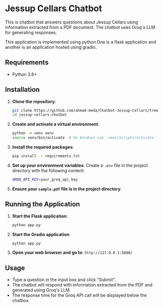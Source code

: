 # Jessup Cellars Chatbot

This is chatbot that answers questions about Jessup Cellars using information extracted from a PDF document. The chatbot uses Groq's LLM for generating responses.

This application is implemented using python.One is a flask application and another is an application hosted using gradio.

## Requirements

- Python 3.8+

## Installation

1. **Clone the repository**:
    ```sh
    git clone https://github.com/ahmad-meda/Chatbot-Jessup-Cellars/tree/main
    cd jessup-cellars-chatbot
    ```

2. **Create and activate a virtual environment**:
    ```sh
    python -m venv venv
    source venv/bin/activate  # On Windows use `venv\Scripts\activate`
    ```

3. **Install the required packages**:
    ```sh
    pip install -r requirements.txt
    ```

4. **Set up your environment variables**:
    Create a `.env` file in the project directory with the following content:
    ```sh
    GROQ_API_KEY=your_groq_api_key
    ```

5. **Ensure your `sample.pdf` file is in the project directory**.

## Running the Application

1. **Start the Flask application**:
    ```sh
    python app.py
    ```
2. **Start the Gradio application**:
    ```sh
    python app.py
    ```

2. **Open your web browser and go to**: `http://127.0.0.1:5000/`

## Usage

- Type a question in the input box and click "Submit".
- The chatbot will respond with information extracted from the PDF and generated using Groq's LLM.
- The response time for the Groq API call will be displayed below the chatbox.
